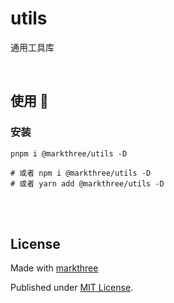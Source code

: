 # utils

通用工具库

<br />



## 使用 🦖

### 安装

```shell
pnpm i @markthree/utils -D

# 或者 npm i @markthree/utils -D
# 或者 yarn add @markthree/utils -D
```

<br />
<br />

## License

Made with [markthree](https://github.com/markthree)

Published under [MIT License](./LICENSE).